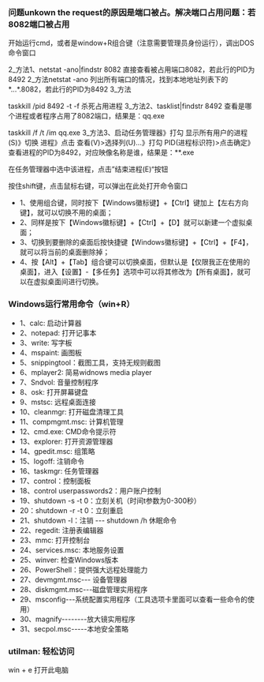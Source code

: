 ### 问题unkown the request的原因是端口被占。解决端口占用问题：若8082端口被占用

开始运行cmd，或者是window+R组合键（注意需要管理员身份运行），调出DOS命令窗口

2_方法1、netstat -ano|findstr 8082   直接查看被占用端口8082，若此行的PID为8492 2_方法netstat -ano    列出所有端口的情况，找到本地地址列表下的*.*.*.*.8082，若此行的PID为8492 3_方法

taskkill /pid 8492 -t -f    杀死占用进程 3_方法2、tasklist|findstr 8492    查看是哪个进程或者程序占用了8082端口，结果是：qq.exe

taskkill /f /t /im qq.exe 3_方法3、启动任务管理器》打勾 显示所有用户的进程(S)》切换 进程》点击 查看(V)>选择列(U)...》打勾 PID(进程标识符)>点击确定》查看进程的PID为8492，对应映像名称是谁，结果是：**.exe

在任务管理器中选中该进程，点击”结束进程(E)“按钮

按住shift键，点击鼠标右键，可以弹出在此处打开命令窗口

* 1、使用组合键，同时按下【Windows徽标键】+【Ctrl】键加上【左右方向键】，就可以切换不用的桌面；
* 2、同样是按下【Windows徽标键】+【Ctrl】+【D】就可以新建一个虚拟桌面；
* 3、切换到要删除的桌面后按快捷键【Windows徽标键】+【Ctrl】+【F4】，就可以将当前的桌面删除掉；
* 4、按【Alt】+【Tab】组合键可以切换桌面，但默认是【仅限我正在使用的桌面】，进入【设置】-【多任务】选项中可以将其修改为【所有桌面】，就可以在虚拟桌面间进行切换。

### Windows运行常用命令（win+R）
* 1、calc: 启动计算器
* 2、notepad: 打开记事本
* 3、write: 写字板
* 4、mspaint: 画图板
* 5、snippingtool：截图工具，支持无规则截图
* 6、mplayer2: 简易widnows media player
* 7、Sndvol: 音量控制程序
* 8、osk: 打开屏幕键盘
* 9、mstsc: 远程桌面连接
* 10、cleanmgr: 打开磁盘清理工具
* 11、compmgmt.msc: 计算机管理
* 12、cmd.exe: CMD命令提示符
* 13、explorer: 打开资源管理器
* 14、gpedit.msc: 组策略
* 15、logoff: 注销命令
* 16、taskmgr: 任务管理器
* 17、control：控制面板
* 18、control userpasswords2：用户账户控制
* 19、shutdown -s -t 0：立刻关机（时间t参数为0-300秒）
* 20：shutdown -r -t 0：立刻重启
* 21、shutdown -l：注销   --- shutdown /h  休眠命令
* 22、regedit: 注册表编辑器
* 23、mmc: 打开控制台
* 24、services.msc: 本地服务设置
* 25、winver: 检查Windows版本
* 26、PowerShell：提供强大远程处理能力
* 27、devmgmt.msc--- 设备管理器
* 28、diskmgmt.msc---磁盘管理实用程序
* 29、msconfig---系统配置实用程序（工具选项卡里面可以查看一些命令的使用）
* 30、magnify--------放大镜实用程序
* 31、secpol.msc-----本地安全策略

### utilman: 轻松访问
win + e 打开此电脑